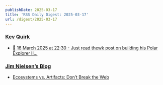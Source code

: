 ```yaml
---
publishDate: 2025-03-17
title: 'RSS Daily Digest: 2025-03-17'
url: /digest/2025-03-17
---
```


### [Kev Quirk](https://kevquirk.com/)

  * [📝 16 March 2025 at 22:30 - Just read thewk post on building his Polar Explorer II...](https://kevquirk.com/notes/20250316-2230)
  
### [Jim Nielsen’s Blog](https://blog.jim-nielsen.com/)

  * [Ecosystems vs. Artifacts: Don’t Break the Web](https://blog.jim-nielsen.com/2025/ecosystems-vs-artifacts/)
  
